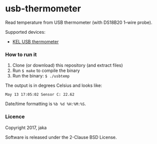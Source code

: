 # usb-thermometer

Read temperature from USB thermometer (with DS18B20 1–wire probe).

Supported devices:
* [KEL USB thermometer](http://kel.si/)

### How to run it

1. Clone (or download) this repository (and extract files)
2. Run `$ make` to compile the binary
3. Run the binary: `$ ./usbtemp`

The output is in degrees Celsius and looks like:
```
May 13 17:05:02 Sensor C: 22.62
```

Date/time formatting is `%b %d %H:%M:%S`.

### Licence

Copyright 2017, jaka

Software is released under the 2-Clause BSD License.

